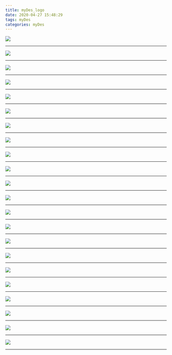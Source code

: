 ```yaml
---
title: myDes_logo
date: 2020-04-27 15:48:29
tags: myDes
categories: myDes
---
```



![](./logo_001.jpg)

***

![](./logo_002.jpg)

***

![](./logo_003.jpg)

***

![](./logo_004.jpg)

***

![](./logo_005.jpg)

***

![](./logo_006.jpg)

***

![](./logo_007.jpg)

***

![](./logo_008.jpg)

***

![](./logo_009.jpg)

***

![](./logo_010.jpg)

***

![](./logo_011.jpg)

***

![](./logo_012.jpg)

***

![](./logo_013.jpg)

***

![](./logo_014.jpg)

***

![](./logo_015.jpg)

***

![](./logo_016.jpg)

***

![](./logo_017.jpg)

***

![](./logo_018.jpg)

***

![](./logo_019.jpg)

***

![](./logo_020.jpg)

***

![](./logo_021.jpg)

***

![](./logo_022.jpg)

***









